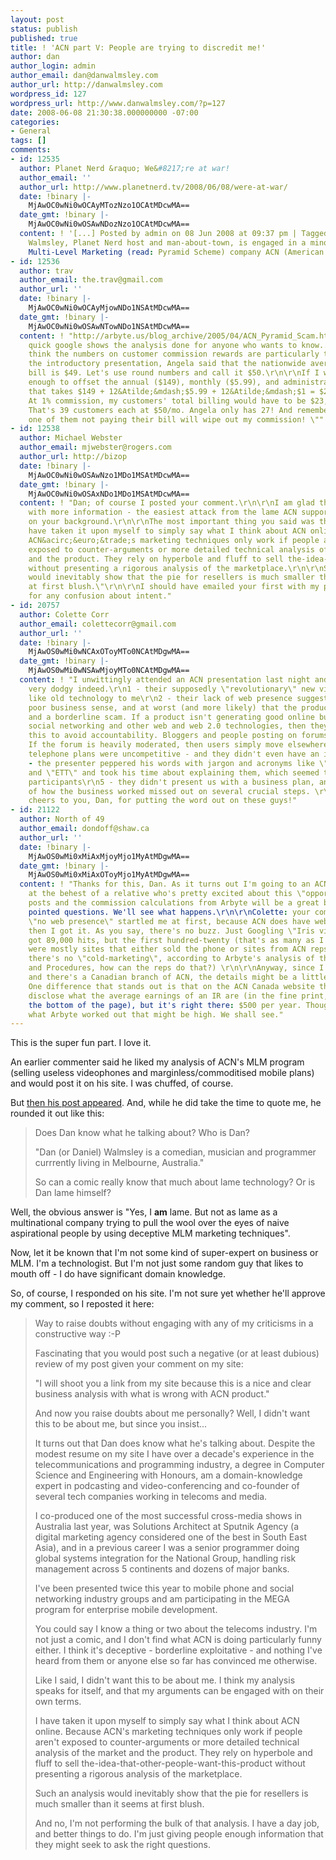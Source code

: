 ```yaml
---
layout: post
status: publish
published: true
title: ! 'ACN part V: People are trying to discredit me!'
author: dan
author_login: admin
author_email: dan@danwalmsley.com
author_url: http://danwalmsley.com
wordpress_id: 127
wordpress_url: http://www.danwalmsley.com/?p=127
date: 2008-06-08 21:30:38.000000000 -07:00
categories:
- General
tags: []
comments:
- id: 12535
  author: Planet Nerd &raquo; We&#8217;re at war!
  author_email: ''
  author_url: http://www.planetnerd.tv/2008/06/08/were-at-war/
  date: !binary |-
    MjAwOC0wNi0wOCAyMTozNzo1OCAtMDcwMA==
  date_gmt: !binary |-
    MjAwOC0wNi0wOSAwNDozNzo1OCAtMDcwMA==
  content: ! '[...] Posted by admin on 08 Jun 2008 at 09:37 pm | Tagged as: General  Dan
    Walmsley, Planet Nerd host and man-about-town, is engaged in a minor war with
    Multi-Level Marketing (read: Pyramid Scheme) company ACN (American Commu.... [...]'
- id: 12536
  author: trav
  author_email: the.trav@gmail.com
  author_url: ''
  date: !binary |-
    MjAwOC0wNi0wOCAyMjowNDo1NSAtMDcwMA==
  date_gmt: !binary |-
    MjAwOC0wNi0wOSAwNTowNDo1NSAtMDcwMA==
  content: ! "http://arbyte.us/blog_archive/2005/04/ACN_Pyramid_Scam.html\r\n\r\nA
    quick google shows the analysis done for anyone who wants to know...\r\n\r\nI
    think the numbers on customer commission rewards are particularly telling\r\n\r\n\r\n\"In
    the introductory presentation, Angela said that the nationwide average telephone
    bill is $49. Let's use round numbers and call it $50.\r\n\r\nIf I want to earn
    enough to offset the annual ($149), monthly ($5.99), and administrative ($1) fees,
    that takes $149 + 12&Atilde;&mdash;$5.99 + 12&Atilde;&mdash;$1 = $232.88/yr.
    At 1% commission, my customers' total billing would have to be $23,288, or $1940.67/mo.
    That's 39 customers each at $50/mo. Angela only has 27! And remember, any
    one of them not paying their bill will wipe out my commission! \""
- id: 12538
  author: Michael Webster
  author_email: mjwebster@rogers.com
  author_url: http://bizop
  date: !binary |-
    MjAwOC0wNi0wOSAwNzo1MDo1MSAtMDcwMA==
  date_gmt: !binary |-
    MjAwOC0wNi0wOSAxNDo1MDo1MSAtMDcwMA==
  content: ! "Dan; of course I posted your comment.\r\n\r\nI am glad that you replied
    with more information - the easiest attack from the lame ACN supporters will be
    on your background.\r\n\r\nThe most important thing you said was this:\r\n\r\n\"I
    have taken it upon myself to simply say what I think about ACN online. Because
    ACN&acirc;&euro;&trade;s marketing techniques only work if people aren&acirc;&euro;&trade;t
    exposed to counter-arguments or more detailed technical analysis of the market
    and the product. They rely on hyperbole and fluff to sell the-idea-that-other-people-want-this-product
    without presenting a rigorous analysis of the marketplace.\r\n\r\nSuch an analysis
    would inevitably show that the pie for resellers is much smaller than it seems
    at first blush.\"\r\n\r\nI should have emailed your first with my post - sorry
    for any confusion about intent."
- id: 20757
  author: Colette Corr
  author_email: colettecorr@gmail.com
  author_url: ''
  date: !binary |-
    MjAwOS0wMi0wNCAxOToyMTo0NCAtMDgwMA==
  date_gmt: !binary |-
    MjAwOS0wMi0wNSAwMjoyMTo0NCAtMDgwMA==
  content: ! "I unwittingly attended an ACN presentation last night and found them
    very dodgy indeed.\r\n1 - their supposedly \"revolutionary\" new video phone looked
    like old technology to me\r\n2 - their lack of web presence suggested at best,
    poor business sense, and at worst (and more likely) that the product was uncompetitive
    and a borderline scam. If a product isn't generating good online buzz through
    social networking and other web and web 2.0 technologies, then they may be doing
    this to avoid accountability. Bloggers and people posting on forums can't be controlled.
    If the forum is heavily moderated, then users simply move elsewhere!\r\n3 - their
    telephone plans were uncompetitive - and they didn't even have an iPhone option.\r\n4
    - the presenter peppered his words with jargon and acronyms like \"avocation\"
    and \"ETT\" and took his time about explaining them, which seemed to disorient
    participants\r\n5 - they didn't present us with a business plan, and the explanation
    of how the business worked missed out on several crucial steps. \r\nAVOID!\r\nSo
    cheers to you, Dan, for putting the word out on these guys!"
- id: 21122
  author: North of 49
  author_email: dondoff@shaw.ca
  author_url: ''
  date: !binary |-
    MjAwOS0wMi0xMiAxMjoyMjo1MyAtMDgwMA==
  date_gmt: !binary |-
    MjAwOS0wMi0xMiAxOToyMjo1MyAtMDgwMA==
  content: ! "Thanks for this, Dan. As it turns out I'm going to an ACN seminar tonight
    at the behest of a relative who's pretty excited about this \"opportunity\". Your
    posts and the commission calculations from Arbyte will be a great base for asking
    pointed questions. We'll see what happens.\r\n\r\nColette: your comment about
    \"no web presence\" startled me at first, because ACN does have websites, but
    then I got it. As you say, there's no buzz. Just Googling \"Iris videophone\"
    got 89,000 hits, but the first hundred-twenty (that's as many as I bothered with)
    were mostly sites that either sold the phone or sites from ACN reps. (Hey, since
    there's no \"cold-marketing\", according to Arbyte's analysis of their Policies
    and Procedures, how can the reps do that?) \r\n\r\nAnyway, since I'm in Canada
    and there's a Canadian branch of ACN, the details might be a little different.
    One difference that stands out is that on the ACN Canada website they have to
    disclose what the average earnings of an IR are (in the fine print, yes, and at
    the bottom of the page), but it's right there: $500 per year. Though based on
    what Arbyte worked out that might be high. We shall see."
---
```

This is the super fun part. I love it.

An earlier commenter said he liked my analysis of ACN's MLM program (selling useless videophones and marginless/commoditised mobile plans) and would post it on his site. I was chuffed, of course.

But <a href="http://www.bizop.ca/blog2/multi-level-marketing/dan-walmsley-blog-archive-i-wi.html">then his post appeared</a>. And, while he did take the time to quote me, he rounded it out like this:

<blockquote>
Does Dan know what he talking about? Who is Dan?

"Dan (or Daniel) Walmsley is a comedian, musician and programmer currrently living in Melbourne, Australia."

So can a comic really know that much about lame technology? Or is Dan lame himself?
</blockquote>

Well, the obvious answer is "Yes, I <strong>am</strong> lame. But not as lame as a multinational company trying to pull the wool over the eyes of naive aspirational people by using deceptive MLM marketing techniques".

Now, let it be known that I'm not some kind of super-expert on business or MLM. I'm a technologist. But I'm not just some random guy that likes to mouth off - I do have significant domain knowledge.

So, of course, I responded on his site. I'm not sure yet whether he'll approve my comment, so I reposted it here:

<blockquote>
Way to raise doubts without engaging with any of my criticisms in a constructive way :-P

Fascinating that you would post such a negative (or at least dubious) review of my post given your comment on my site:

"I will shoot you a link from my site because this is a nice and clear business analysis with what is wrong with ACN product."

And now you raise doubts about me personally? Well, I didn't want this to be about me, but since you insist...

It turns out that Dan does know what he's talking about. Despite the modest resume on my site I have over a decade's experience in the telecommunications and programming industry, a degree in Computer Science and Engineering with Honours, am a domain-knowledge expert in podcasting and video-conferencing and co-founder of several tech companies working in telecoms and media.

I co-produced one of the most successful cross-media shows in Australia last year, was Solutions Architect at Sputnik Agency (a digital marketing agency considered one of the best in South East Asia), and in a previous career I was a senior programmer doing global systems integration for the National Group, handling risk management across 5 continents and dozens of major banks.

I've been presented twice this year to mobile phone and social networking industry groups and am participating in the MEGA program for enterprise mobile development.

You could say I know a thing or two about the telecoms industry. I'm not just a comic, and I don't find what ACN is doing particularly funny either. I think it's deceptive - borderline exploitative - and nothing I've heard from them or anyone else so far has convinced me otherwise.

Like I said, I didn't want this to be about me. I think my analysis speaks for itself, and that my arguments can be engaged with on their own terms.

I have taken it upon myself to simply say what I think about ACN online. Because ACN's marketing techniques only work if people aren't exposed to counter-arguments or more detailed technical analysis of the market and the product. They rely on hyperbole and fluff to sell the-idea-that-other-people-want-this-product without presenting a rigorous analysis of the marketplace.

Such an analysis would inevitably show that the pie for resellers is much smaller than it seems at first blush.

And no, I'm not performing the bulk of that analysis. I have a day job, and better things to do. I'm just giving people enough information that they might seek to ask the right questions.
</blockquote>

